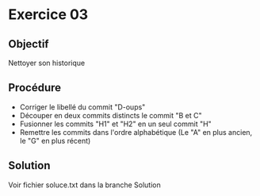 # Exercice 03

## Objectif 
Nettoyer son historique

## Procédure
- Corriger le libellé du commit "D-oups"
- Découper en deux commits distincts le commit "B et C"
- Fusionner les commits "H1" et "H2" en un seul commit "H"
- Remettre les commits dans l'ordre alphabétique (Le "A" en plus ancien, le "G" en plus récent)

## Solution
Voir fichier soluce.txt dans la branche Solution
